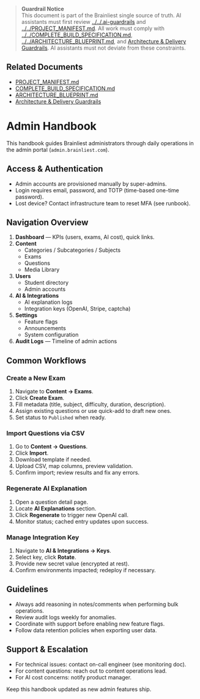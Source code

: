 > **Guardrail Notice**  
> This document is part of the Brainliest single source of truth. AI assistants must first review [../../.ai-guardrails](../../.ai-guardrails) and [../../PROJECT_MANIFEST.md](../../PROJECT_MANIFEST.md). All work must comply with [../../COMPLETE_BUILD_SPECIFICATION.md](../../COMPLETE_BUILD_SPECIFICATION.md), [../../ARCHITECTURE_BLUEPRINT.md](../../ARCHITECTURE_BLUEPRINT.md), and [Architecture & Delivery Guardrails](../architecture/guardrails.md). AI assistants must not deviate from these constraints.

## Related Documents
- [PROJECT_MANIFEST.md](../../PROJECT_MANIFEST.md)
- [COMPLETE_BUILD_SPECIFICATION.md](../../COMPLETE_BUILD_SPECIFICATION.md)
- [ARCHITECTURE_BLUEPRINT.md](../../ARCHITECTURE_BLUEPRINT.md)
- [Architecture & Delivery Guardrails](../architecture/guardrails.md)

# Admin Handbook

This handbook guides Brainliest administrators through daily operations in the admin portal (`admin.brainliest.com`).

## Access & Authentication

- Admin accounts are provisioned manually by super-admins.
- Login requires email, password, and TOTP (time-based one-time password).
- Lost device? Contact infrastructure team to reset MFA (see runbook).

## Navigation Overview

1. **Dashboard** — KPIs (users, exams, AI cost), quick links.
2. **Content**
   - Categories / Subcategories / Subjects
   - Exams
   - Questions
   - Media Library
3. **Users**
   - Student directory
   - Admin accounts
4. **AI & Integrations**
   - AI explanation logs
   - Integration keys (OpenAI, Stripe, captcha)
5. **Settings**
   - Feature flags
   - Announcements
   - System configuration
6. **Audit Logs** — Timeline of admin actions

## Common Workflows

### Create a New Exam
1. Navigate to **Content → Exams**.
2. Click **Create Exam**.
3. Fill metadata (title, subject, difficulty, duration, description).
4. Assign existing questions or use quick-add to draft new ones.
5. Set status to `Published` when ready.

### Import Questions via CSV
1. Go to **Content → Questions**.
2. Click **Import**.
3. Download template if needed.
4. Upload CSV, map columns, preview validation.
5. Confirm import; review results and fix any errors.

### Regenerate AI Explanation
1. Open a question detail page.
2. Locate **AI Explanations** section.
3. Click **Regenerate** to trigger new OpenAI call.
4. Monitor status; cached entry updates upon success.

### Manage Integration Key
1. Navigate to **AI & Integrations → Keys**.
2. Select key, click **Rotate**.
3. Provide new secret value (encrypted at rest).
4. Confirm environments impacted; redeploy if necessary.

## Guidelines

- Always add reasoning in notes/comments when performing bulk operations.
- Review audit logs weekly for anomalies.
- Coordinate with support before enabling new feature flags.
- Follow data retention policies when exporting user data.

## Support & Escalation

- For technical issues: contact on-call engineer (see monitoring doc).
- For content questions: reach out to content operations lead.
- For AI cost concerns: notify product manager.

Keep this handbook updated as new admin features ship.